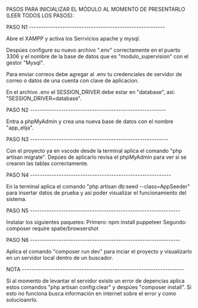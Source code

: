PASOS PARA INICIALIZAR EL MÓDULO AL MOMENTO DE PRESENTARLO (LEER TODOS LOS PASOS):

PASO N1 ---------------------------------------------------------

Abre el XAMPP y activa los Serrvicios apache y mysql.

Despúes configure su nuevo archivo ".env" correctamente en el puerto 3306 
y el nombre de la base de datos que es "modulo_supervision" con el gestor "Mysql".

Para enviar correos debe agregar al .env tu credenciales de servidor de correo
o datos de una cuenta con clave de aplicacion. 

En el archivo .env el SESSION_DRIVER debe estar en "database", así: "SESSION_DRIVER=database".

PASO N2 ---------------------------------------------------------

Entra a phpMyAdmin y crea una nueva base de datos con el nombre "app_elija".

PASO N3 ----------------------------------------------------------

Con el proyecto ya en vscode desde la terminal aplica el comando "php artisan migrate". Depúes de aplicarlo revisa el phpMyAdmin para ver si se crearon las tablas correctamente.

PASO N4 -----------------------------------------------------------

En la terminal aplica el comando "php artisan db:seed --class=AppSeeder" para insertar datos de prueba y así poder visualizar el funcionamiento del sistema.

PASO N5 ---------------------------------------------------------------

Instalar los siguientes paquetes:
Primero: npm install puppeteer
Segundo: composer require spatie/browsershot

PASO N6 ---------------------------------------------------------------

Aplica el comando "composer run dev" para inciar el proyecto y visualizarlo en un servidor local dentro de un buscador.

NOTA --------------------------------------------------------------------

Si al momento de levantar el servidor existe un error de depencias aplica estos comandos "php artisan config:clear" y despúes "composer install". Si esto no funciona busca información en internet sobre el error y como solucioanrlo.
